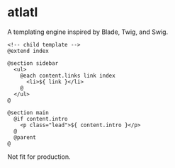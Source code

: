 # atlatl

A templating engine inspired by Blade, Twig, and Swig.

```
<!-- child template -->
@extend index

@section sidebar
  <ul>
    @each content.links link index
      <li>${ link }</li>
    @
  </ul>
@

@section main
  @if content.intro
    <p class="lead">${ content.intro }</p>
  @
  @parent
@
```

Not fit for production.
